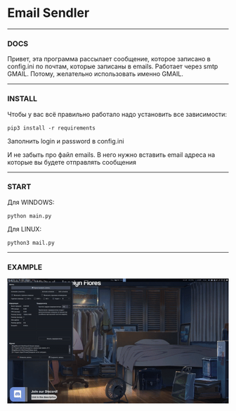 <h1>Email Sendler</h1>

----

<h3>DOCS</h3>
Привет, эта программа рассылает сообщение, которое записано в config.ini по почтам, которые записаны в emails. Работает через smtp GMAIL.
Потому, желательно использовать именно GMAIL.

----

<h3>INSTALL</h3>
Чтобы у вас всё правильно работало надо установить все зависимости:

    pip3 install -r requirements
    
Заполнить login и password в config.ini

И не забыть про файл emails. В него нужно вставить email адреса на которые вы будете отправлять сообщения

----

<h3>START</h3>
Для WINDOWS:
    
    python main.py

Для LINUX:

    python3 mail.py
    
----
<h3>EXAMPLE</h3>

![Alt Text](https://github.com/th3end0f3v4ng3l10n/email-sendler/blob/main/example/gif.gif)
